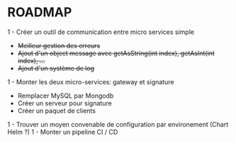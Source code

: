 # ROADMAP

1 - Créer un outil de communication entre micro services simple

- ~~Meilleur gestion des erreurs~~
- ~~Ajout d'un object message avec getAsString(int index), getAsInt(int index), ...~~
- ~~Ajout d'un système de log~~

1 - Monter les deux micro-services: gateway et signature

- Remplacer MySQL par Mongodb
- Créer un serveur pour signature
- Créer un paquet de clients

1 - Trouver un moyen convenable de configuration par environement (Chart Helm ?)
1 - Monter un pipeline CI / CD

